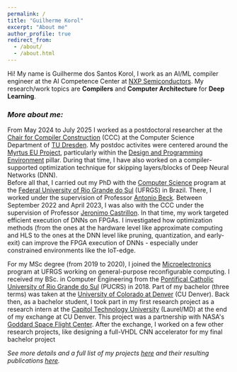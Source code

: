 ```yaml
---
permalink: /
title: "Guilherme Korol"
excerpt: "About me"
author_profile: true
redirect_from:
  - /about/
  - /about.html
---
```


Hi! My name is Guilherme dos Santos Korol, I work as an AI/ML compiler engineer at the AI Competence Center at [NXP Semiconductors](https://www.nxp.com/). My research/work topics are **Compilers** and **Computer Architecture** for **Deep Learning**. 

### *More about me:*
From May 2024 to July 2025 I worked as a postdoctoral researcher at the [Chair for Compiler Construction](https://cfaed.tu-dresden.de/ccc-about) (CCC) at the Computer Science Department of [TU Dresden](https://tu-dresden.de/?set_language=en). My postdoc activites were centered around the [Myrtus EU Project](https://myrtus-project.eu/), particularly within the [Design and Programming Environment](https://myrtus-project.eu/myrtus-dpe/) pillar. During that time, I have also worked on a compiler-supported optimization technique for skipping layers/blocks of Deep Neural Networks (DNN).  
Before all that, I carried out my PhD with the [Computer Science](https://www.inf.ufrgs.br/ppgc/) program at the [Federal University of Rio Grande do Sul](http://www.ufrgs.br/ufrgs/inicial) (UFRGS) in Brazil. There, I worked under the supervision of Professor [Antonio Beck](http://www.inf.ufrgs.br/~caco/). Between September 2022 and April 2023, I was also with the CCC under the supervision of Professor [Jeronimo Castrillon](https://cfaed.tu-dresden.de/ccc-staff-castrillon). In that time, my work targeted efficient execution of DNNs on FPGAs. I investigated how optimization methods (from the ones at the hardware level like approximate computing and HLS to the ones at the DNN level like pruning, quantization, and early-exit) can improve the FPGA execution of DNNs - especially under constrained environments like the IoT-edge.

For my MSc degree (from 2019 to 2020), I joined the [Microelectronics](http://www.ufrgs.br/pgmicro) program at UFRGS working on general-purpose reconfigurable computing. I received my BSc. in Computer Engineering from the [Pontifical Catholic University of Rio Grande do Sul](https://www.pucrs.br/) (PUCRS) in 2018. Part of my bachelor (three terms) was taken at the [University of Colorado at Denver](https://www.ucdenver.edu/) (CU Denver). Back then, as a bachelor student, I took part in my first research project as a research intern at the [Capitol Technology University](https://www.captechu.edu/) (Laurel/MD) at the end of my exchange at CU Denver. This project was a partnership with NASA's [Goddard Space Flight Center](https://www.nasa.gov/centers/goddard/about/index.html). After the exchange, I worked on a few other research projects, like designing a full-VHDL CNN accelerator for my final bachelor project

*See more details and a full list of my projects [here](https://gkorol.github.io/projects/) and their resulting publications [here](https://gkorol.github.io/publications/).*
